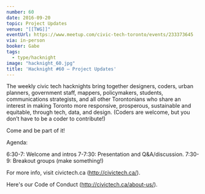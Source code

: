 ```yaml
---
number: 60
date: 2016-09-20
topic: Project Updates
venue: "[[TWG]]"
eventUrl: https://www.meetup.com/civic-tech-toronto/events/233373645
via: in-person
booker: Gabe
tags:
  - type/hacknight
image: "hacknight_60.jpg"
title: 'Hacknight #60 – Project Updates'
---
```


The weekly civic tech hacknights bring together designers, coders, urban planners, government staff, mappers, policymakers, students, communications strategists, and all other Torontonians who share an interest in making Toronto more responsive, prosperous, sustainable and equitable, through tech, data, and design. (Coders are welcome, but you don’t have to be a coder to contribute!)

Come and be part of it!

Agenda:

6:30-7: Welcome and intros
7-7:30: Presentation and Q&A/discussion.
7:30-9: Breakout groups (make something!)

For more info, visit civictech.ca (http://civictech.ca/).

Here's our Code of Conduct (http://civictech.ca/about-us/).